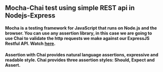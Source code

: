 ## Mocha-Chai test using simple REST api in Nodejs-Express 
#### Mocha is a testing framework for JavaScript that runs on Node.js and the browser. You can use any assertion library, in this case we are going to use Chai to validate the http requests we make against our ExpressJS Restful API. Watch [here](https://www.youtube.com/watch?v=I4BZQr-5mBY).

#### Assertion with Chai provides natural language assertions, expressive and readable style. Chai provides three assertion styles: Should, Expect and Assert.
